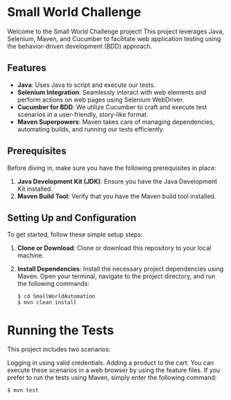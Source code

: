 # Small World Challenge

Welcome to the Small World Challenge project! This project leverages Java, Selenium, Maven, and Cucumber to facilitate web application testing using the behavior-driven development (BDD) approach.

## Features

- **Java**: Uses Java to script and execute our tests.
- **Selenium Integration**: Seamlessly interact with web elements and perform actions on web pages using Selenium WebDriver.
- **Cucumber for BDD**: We utilize Cucumber to craft and execute test scenarios in a user-friendly, story-like format.
- **Maven Superpowers**: Maven takes care of managing dependencies, automating builds, and running our tests efficiently.

## Prerequisites

Before diving in, make sure you have the following prerequisites in place:

1. **Java Development Kit (JDK)**: Ensure you have the Java Development Kit installed.
2. **Maven Build Tool**: Verify that you have the Maven build tool installed.

## Setting Up and Configuration

To get started, follow these simple setup steps:

1. **Clone or Download**: Clone or download this repository to your local machine.
2. **Install Dependencies**: Install the necessary project dependencies using Maven. Open your terminal, navigate to the project directory, and run the following commands:

   ```shell
   $ cd SmallWorldAutomation
   $ mvn clean install

# Running the Tests
This project includes two scenarios:

Logging in using valid credentials.
Adding a product to the cart.
You can execute these scenarios in a web browser by using the feature files. If you prefer to run the tests using Maven, simply enter the following command:
  ```shell
$ mvn test
